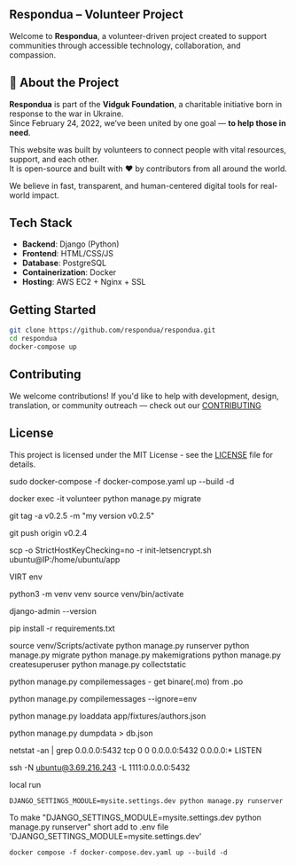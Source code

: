 ## Respondua – Volunteer Project

Welcome to **Respondua**, a volunteer-driven project created to support communities through accessible technology, collaboration, and compassion.

## 🫶 About the Project

**Respondua** is part of the **Vidguk Foundation**, a charitable initiative born in response to the war in Ukraine.  
Since February 24, 2022, we’ve been united by one goal — **to help those in need**.

This website was built by volunteers to connect people with vital resources, support, and each other.  
It is open-source and built with ❤️ by contributors from all around the world.

We believe in fast, transparent, and human-centered digital tools for real-world impact.

## Tech Stack

- **Backend**: Django (Python)
- **Frontend**: HTML/CSS/JS
- **Database**: PostgreSQL
- **Containerization**: Docker
- **Hosting**: AWS EC2 + Nginx + SSL

## Getting Started

```bash
git clone https://github.com/respondua/respondua.git
cd respondua
docker-compose up
```

## Contributing
We welcome contributions!
If you'd like to help with development, design, translation, or community outreach — check out our [CONTRIBUTING](./CONTRIBUTING.md)

## License
This project is licensed under the MIT License - see the [LICENSE](./LICENSE) file for details.


sudo docker-compose -f docker-compose.yaml up --build -d

docker exec -it volunteer python manage.py migrate

git tag -a v0.2.5 -m "my version v0.2.5"

git push origin v0.2.4

scp -o StrictHostKeyChecking=no -r init-letsencrypt.sh ubuntu@IP:/home/ubuntu/app

VIRT env

python3 -m venv venv
source venv/bin/activate

django-admin --version

pip install -r requirements.txt

source venv/Scripts/activate 
python manage.py runserver
python manage.py migrate
python manage.py makemigrations
python manage.py createsuperuser
python manage.py collectstatic

python manage.py compilemessages   - get binare(.mo) from .po

python manage.py compilemessages --ignore=env

python manage.py loaddata app/fixtures/authors.json

python manage.py dumpdata > db.json

netstat -an | grep 0.0.0.0:5432 tcp 0 0 0.0.0.0:5432 0.0.0.0:* LISTEN

ssh -N ubuntu@3.69.216.243 -L 1111:0.0.0.0:5432

local run

```shell
DJANGO_SETTINGS_MODULE=mysite.settings.dev python manage.py runserver
```



To make "DJANGO_SETTINGS_MODULE=mysite.settings.dev python manage.py runserver" short add to .env file 'DJANGO_SETTINGS_MODULE=mysite.settings.dev' 

```shell
docker compose -f docker-compose.dev.yaml up --build -d

